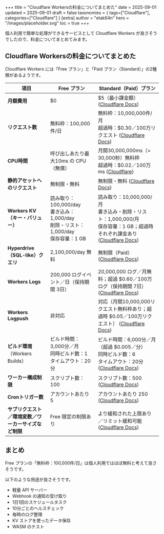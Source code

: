 +++
title = "Cloudflare Workersの料金についてまとめた"
date = 2025-09-01
updated = 2025-09-01
draft = false
taxonomies = { tags=["Cloudflare"], categories=["Cloudflare"] }
[extra]
author = "etak64n"
hero = "/images/placeholder.svg"
toc = true
+++

個人利用で簡単な処理ができるサービスとして Cloudflare Workers が良さそうでしたので、料金についてまとめてみます。

## Cloudflare Workersの料金についてまとめた

Cloudflare Workers には「Free プラン」と「Paid プラン（Standard）」の2種類があるようです。

| 項目                           | Free プラン                                                            | Standard（Paid）プラン                                                                            |
| ---------------------------- | ------------------------------------------------------------------- | -------------------------------------------------------------------------------------------- |
| **月額費用**                     | \$0                                                                 | \$5（最小課金額） ([Cloudflare Docs][1])                                                            |
| **リクエスト数**                   | 無料枠：100,000件/日                                                      | 無料枠：10,000,000件/月<br>超過時：\$0.30／100万リクエスト ([Cloudflare Docs][1])                             |
| **CPU時間**                    | 呼び出しあたり最大10ms の CPU（無償）                                             | 月間30,000,000ms（= 30,000秒）無料枠<br>超過時：\$0.02／100万ms ([Cloudflare][2])                          |
| **静的アセットへのリクエスト**            | 無制限・無料                                                              | 無制限・無料 ([Cloudflare Docs][1])                                                                |
| **Workers KV（キー・バリュー）**      | 読み取り：100,000/day<br>書き込み：1,000/day<br>削除・リスト：1,000/day<br>保存容量：1 GB | 読み取り：10,000,000/月<br>書き込み・削除・リスト：1,000,000/月<br>保存容量：1 GB；超過時それぞれ課金あり ([Cloudflare Docs][1]) |
| **Hyperdrive（SQL-like）クエリ**  | 2,100,000/day 無料                                                    | 無制限（Paid） ([Cloudflare Docs][1])                                                             |
| **Workers Logs**             | 200,000 ログイベント／日（保持期間 3日）                                           | 20,000,000 ログ／月無料；超過 \$0.60／100万ログ（保持期間 7日） ([Cloudflare Docs][1])                           |
| **Workers Logpush**          | 非対応                                                                 | 対応（月間10,000,000リクエスト無料枠あり；超過時 \$0.05／100万リクエスト） ([Cloudflare Docs][1])                       |
| **ビルド環境**（Workers Builds）    | ビルド時間：3,000分／月<br>同時ビルド数：1<br>タイムアウト：20分                            | ビルド時間：6,000分／月（超過 \$0.005／分）<br>同時ビルド数：6<br>タイムアウト：20分 ([Cloudflare Docs][3])                |
| **ワーカー構成制限**                 | スクリプト数：100                                                          | スクリプト数：500 ([Cloudflare Docs][4])                                                            |
| **Cronトリガー数**                | アカウントあたり 5                                                          | アカウントあたり 250  ([Cloudflare Docs][4])                                                          |
| **サブリクエスト／環境変数／ワーカーサイズなど制限** | Free 限定の制限あり                                                        | より緩和された上限あり／リミット緩和可能 ([Cloudflare Docs][4])                                                  |

[1]: https://developers.cloudflare.com/workers/platform/pricing/?utm_source=chatgpt.com "Pricing - Workers"
[2]: https://www.cloudflare.com/plans/developer-platform-pricing/?utm_source=chatgpt.com "Workers & Pages Pricing"
[3]: https://developers.cloudflare.com/workers/ci-cd/builds/limits-and-pricing/?utm_source=chatgpt.com "Limits & pricing - Workers"
[4]: https://developers.cloudflare.com/workers/platform/limits/?utm_source=chatgpt.com "Limits · Cloudflare Workers docs"

## まとめ
Free プランの「無料枠：100,000件/日」は個人利用ではほぼ無料と考えて良さそうです。

以下のような用途が良さそうです。
- 軽量 API サーバー
- Webhook の通知の受け取り
- 1日1回のスケジュールタスク
- 10分ごとのヘルスチェック
- 毎時のログ整理
- KV ストアを使ったデータ保存
- WASM のテスト